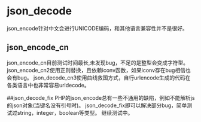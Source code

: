 # json_decode
json_encode针对中文会进行UNICODE编码，和其他语言兼容性并不是很好。
## json_encode_cn
json_encode_cn目前测试时间最长,未发现bug，不足的是整型会变成字符型。
json_encode_cn2使用正则替换，且依赖iconv函数，如果iconv存在bug相信也会有bug。
json_decode_cn3使用曲线救国方式，自行urlencode生成的代码在各类语言中也非常容易urldecode。

##json_decode_fix
PHP的json_encode总有一些不通用的缺陷，例如不能解析js的json对象(当键名没有引号时)。
json_decode_fix即可以解决部分bug，简单测试过string，integer，boolean等类型。
继续测试中。

